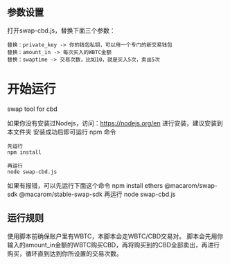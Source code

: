 
## 参数设置

打开swap-cbd.js，替换下面三个参数：
```
替换：private_key -> 你的钱包私钥，可以用一个专门的新交易钱包
替换：amount_in -> 每次买入的WBTC金额
替换：swaptime -> 交易次数，比如10，就是买入5次，卖出5次
```

# 开始运行
swap tool for cbd

如果你没有安装过Nodejs，访问：https://nodejs.org/en 进行安装，建议安装到本文件夹
安装成功后即可运行 npm 命令

```
先运行
npm install

再运行
node swap-cbd.js
```

如果有报错，可以先运行下面这个命令
npm install ethers @macarom/swap-sdk @macarom/stable-swap-sdk
再运行
node swap-cbd.js



## 运行规则

使用脚本前确保账户里有WBTC，本脚本会走WBTC/CBD交易对。
脚本会先用你输入的amount_in金额的WBTC购买CBD，再将购买到的CBD全部卖出，再进行购买，循环直到达到你所设置的交易次数。
